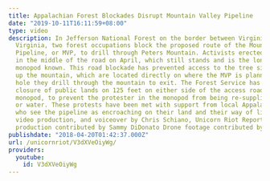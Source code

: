 ```yaml
---
title: Appalachian Forest Blockades Disrupt Mountain Valley Pipeline
date: "2019-10-11T16:11:59+08:00"
type: video
description: In Jefferson National Forest on the border between Virginia and West
  Virginia, two forest occupations block the proposed route of the Mountain Valley
  Pipeline, or MVP, to drill through Peters Mountain. Activists erected a monopod
  in the middle of the road on April, which still stands and is the longest continuously-occupied
  monopod known. This road blockade has prevented access to the tree sits further
  up the mountain, which are located directly on where the MVP is planning for the
  hole they drill through the mountain to exit. The Forest Service has enforced a
  closure of public lands on 125 feet on either side of the access road up to the
  monopod, to prevent the protester in the monopod from being re-supplied with food
  or water. These protests have been met with support from local Appalachian communities,
  who see the pipeline as encroaching on their land and their way of life. Reporting,
  video production, and voiceover by Chris Schiano, Unicorn Riot Reporting and video
  production contributed by Sammy DiDonato Drone footage contributed by Bobcat
publishdate: "2018-04-20T01:42:37.000Z"
url: /unicornriot/V3dXVeOiyWg/
providers:
  youtube:
    id: V3dXVeOiyWg
---
```

